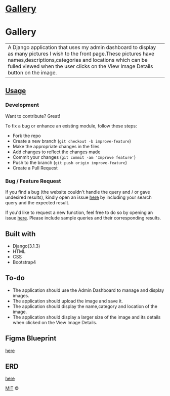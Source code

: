 # [Gallery](https://nellys-gallery.herokuapp.com/)
# Gallery
<table>
<tr>
<td>
  A Django application that uses my admin dashboard to display as many pictures I wish to the front page.These pictures have names,descriptions,categories and locations which can be fulled viewed when the user clicks on the View Image Details button on the image.
</td>
</tr>
</table>

## [Usage](https://nellys-gallery.herokuapp.com/)

### Development
Want to contribute? Great!

To fix a bug or enhance an existing module, follow these steps:

- Fork the repo
- Create a new branch (`git checkout -b improve-feature`)
- Make the appropriate changes in the files
- Add changes to reflect the changes made
- Commit your changes (`git commit -am 'Improve feature'`)
- Push to the branch (`git push origin improve-feature`)
- Create a Pull Request 

### Bug / Feature Request

If you find a bug (the website couldn't handle the query and / or gave undesired results), kindly open an issue [here](https://github.com/Nelly-ayebale/Gallery/issues/new) by including your search query and the expected result.

If you'd like to request a new function, feel free to do so by opening an issue [here](https://github.com/Nelly-ayebale/Gallery/issues/new). Please include sample queries and their corresponding results.


## Built with 

- Django(3.1.3)
- HTML
- CSS
- Bootstrap4

## To-do
- The application should use the Admin Dashboard to manage and display images.
- The application should upload the image and save it.
- The application should display the name,category and location of the image.
- The application should display a larger size of the image and its details when clicked on the View Image Details.

## Figma Blueprint
[here](https://www.figma.com/file/Yf9SSRGGwye4snQXxBHvwd/Gallery?node-id=1%3A2)

## ERD
[here](https://lucid.app/lucidchart/16819874-e782-4143-9f59-3121342fb0cb/edit?beaconFlowId=706649E15202EEE6&page=0_0#?folder_id=home&browser=icon)


[MIT](LICENSE) ©

